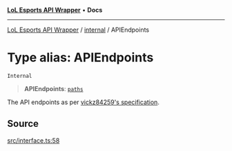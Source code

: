 [**LoL Esports API Wrapper**](../../README.md) • **Docs**

***

[LoL Esports API Wrapper](../../globals.md) / [internal](../README.md) / APIEndpoints

# Type alias: APIEndpoints

`Internal`

> **APIEndpoints**: [`paths`](../interfaces/paths.md)

The API endpoints as per [vickz84259's specification](https://vickz84259.github.io/lolesports-api-docs/).

## Source

[src/interface.ts:58](https://github.com/Viriatto/lol-esports-api/blob/f75af3cc48e6c5c022cb9cef4afcf61deb2fdb5b/src/interface.ts#L58)
